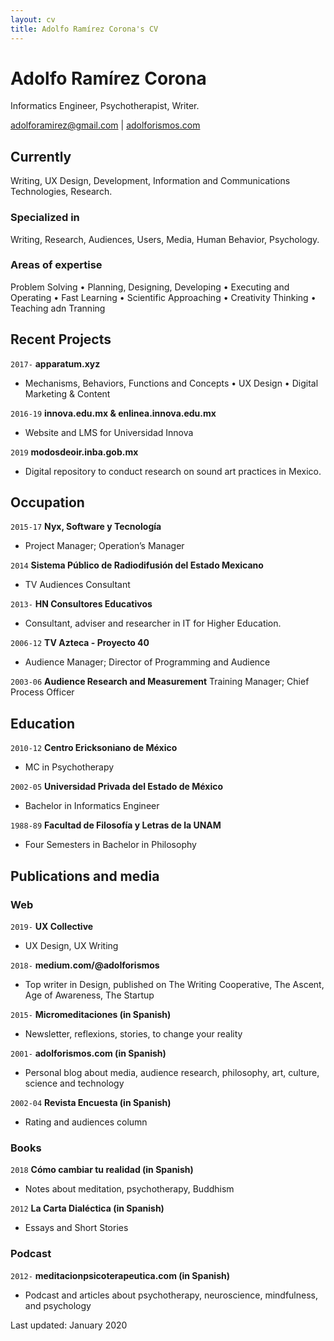 ```yaml
---
layout: cv
title: Adolfo Ramírez Corona's CV
---
```

# Adolfo Ramírez Corona
Informatics Engineer, Psychotherapist, Writer.

<div id="webaddress">
<a href="adolforamirez@gmail.com">adolforamirez@gmail.com</a>
| <a href="https://adolforismos.com">adolforismos.com</a>
</div>


## Currently

Writing, UX Design, Development, Information and Communications Technologies, Research.

### Specialized in

Writing, Research, Audiences, Users, Media, Human Behavior, Psychology.


### Areas of expertise

Problem Solving • Planning, Designing, Developing • Executing and Operating • Fast Learning • Scientific Approaching • Creativity Thinking • Teaching adn Tranning

## Recent Projects

`2017-`
__apparatum.xyz__
- Mechanisms, Behaviors, Functions and Concepts • UX Design • Digital Marketing & Content

`2016-19`
__innova.edu.mx & enlinea.innova.edu.mx__
- Website and LMS for Universidad Innova

`2019`
__modosdeoir.inba.gob.mx__
- Digital repository to conduct research on sound art practices in Mexico.


## Occupation
`2015-17`
__Nyx, Software y Tecnología__
- Project Manager; Operation’s Manager

`2014`
__Sistema Público de Radiodifusión del Estado Mexicano__
- TV Audiences Consultant

`2013-`
__HN Consultores Educativos__
- Consultant, adviser and researcher in IT for Higher Education.

`2006-12`
__TV Azteca - Proyecto 40__
- Audience Manager; Director of Programming and Audience

`2003-06`
__Audience Research and Measurement__
Training  Manager; Chief Process Officer



## Education

`2010-12`
__Centro Ericksoniano de México__

- MC in Psychotherapy

`2002-05`
__Universidad Privada del Estado de México__

- Bachelor in Informatics Engineer

`1988-89`
__Facultad de Filosofía y Letras de la UNAM__

- Four Semesters in  Bachelor in Philosophy



## Publications and media

<!-- A list is also available [online](http://scholar.google.co.uk/citations?user=LTOTl0YAAAAJ) -->

### Web

`2019-`
__UX Collective__
- UX Design, UX Writing

`2018-`
__medium.com/@adolforismos__ 
- Top writer in Design, published on The Writing Cooperative, The Ascent, Age of Awareness, The Startup

`2015-`
__Micromeditaciones (in Spanish)__
- Newsletter, reflexions, stories, to change your reality

`2001-`
__adolforismos.com (in Spanish)__
- Personal blog about media, audience research, philosophy, art, culture, science and technology

`2002-04`
__Revista Encuesta (in Spanish)__
- Rating and audiences column

### Books

`2018`
__Cómo cambiar tu realidad (in Spanish)__
- Notes about meditation, psychotherapy, Buddhism

`2012`
__La Carta Dialéctica (in Spanish)__
- Essays and Short Stories 


### Podcast
`2012-`
__meditacionpsicoterapeutica.com (in Spanish)__
- Podcast and articles about psychotherapy, neuroscience, mindfulness, and psychology


<!-- ### Footer -->
<div id="webaddress">
Last updated: January 2020
</div>


